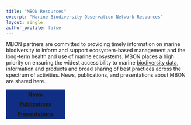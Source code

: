 ```yaml
---
title: "MBON Resources"
excerpt: "Marine Biodiversity Observation Network Resources"
layout: single
author_profile: false
---
```

MBON partners are committed to providing timely information on marine biodiversity to inform and support ecosystem-based management and the long-term health and use of marine ecosystems.  MBON places a high priority on ensuring the widest accessibility to marine [biodiversity data](https://marinebon.org/pages/data/), information and products and broad sharing of best practices across the spectrum of activities. News, publications, and presentations about MBON are shared here.


<div style="width:30%; text-align:center; background-color: #102f84; font-weight: 900; color: #ffffff; padding: 5px;"><a href="news.md">News</a></div>

<div style="clearfix;"></div>

<div style="width:30%; text-align:center; background-color: #102f84; font-weight: 900; color: #ffffff; padding: 5px;"><a href="publications.md">Publications</a></div>

<div style="clearfix;"></div>

<div style="width:30%; text-align:center; background-color: #102f84; font-weight: 900; color: #ffffff; padding: 5px;"><a href="presentations.md">Presentations</a></div>
